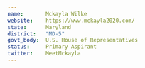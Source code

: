 ```yaml
---
name:       Mckayla Wilke
website:    https://www.mckayla2020.com/
state:      Maryland  
district:   "MD-5"
govt_body:  U.S. House of Representatives
status:     Primary Aspirant
twitter:    MeetMckayla
---
```

